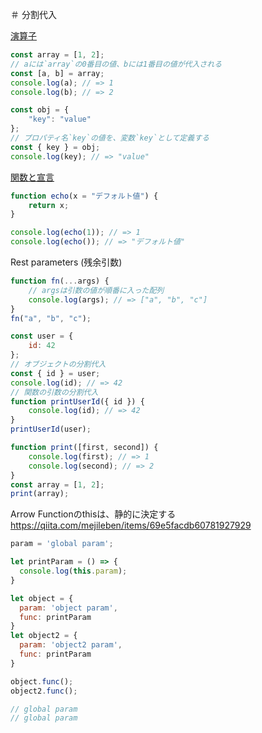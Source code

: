 ＃ 分割代入

[演算子](https://jsprimer.net/basic/operator/)

```javascript
const array = [1, 2];
// aには`array`の0番目の値、bには1番目の値が代入される
const [a, b] = array;
console.log(a); // => 1
console.log(b); // => 2
```

```javascript
const obj = {
    "key": "value"
};
// プロパティ名`key`の値を、変数`key`として定義する
const { key } = obj;
console.log(key); // => "value"
```

[関数と宣言](https://jsprimer.net/basic/function-declaration/)

```javascript
function echo(x = "デフォルト値") {
    return x;
}

console.log(echo(1)); // => 1
console.log(echo()); // => "デフォルト値"
```

Rest parameters (残余引数)

```javascript
function fn(...args) {
    // argsは引数の値が順番に入った配列
    console.log(args); // => ["a", "b", "c"]
}
fn("a", "b", "c");
```

```javascript
const user = {
    id: 42
};
// オブジェクトの分割代入
const { id } = user;
console.log(id); // => 42
// 関数の引数の分割代入
function printUserId({ id }) {
    console.log(id); // => 42
}
printUserId(user);

function print([first, second]) {
    console.log(first); // => 1
    console.log(second); // => 2
}
const array = [1, 2];
print(array);
```

Arrow Functionのthisは、静的に決定する
https://qiita.com/mejileben/items/69e5facdb60781927929

```javascript
param = 'global param';

let printParam = () => {
  console.log(this.param);
}

let object = {
  param: 'object param',
  func: printParam
}
let object2 = {
  param: 'object2 param',
  func: printParam
}

object.func();
object2.func();

// global param
// global param
```
